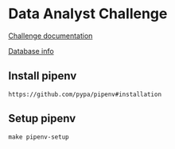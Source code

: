 # Data Analyst Challenge

[Challenge documentation](README-CHALLENGE.md)

[Database info](https://gist.github.com/Pelielo/7b8efc68dc2f6e1e3b2fbc4b13fa6a0c)

## Install pipenv
```
https://github.com/pypa/pipenv#installation
```

## Setup pipenv
```make
make pipenv-setup
```
